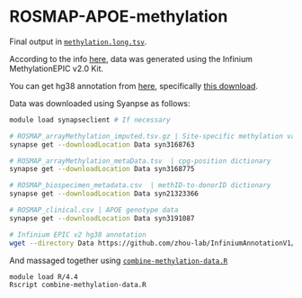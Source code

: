 # ROSMAP-APOE-methylation

Final output in [`methylation.long.tsv`](methylation.long.tsv).

According to the info [here](https://www.synapse.org/Synapse:syn3157275), data was generated using
the Infinium MethylationEPIC v2.0 Kit.

You can get hg38 annotation from [here](https://zwdzwd.github.io/InfiniumAnnotation), specifically
[this download](https://github.com/zhou-lab/InfiniumAnnotationV1/raw/main/Anno/EPICv2/EPICv2.hg38.manifest.tsv.gz).

Data was downloaded using Syanpse as follows:
```bash
module load synapseclient # If necessary

# ROSMAP_arrayMethylation_imputed.tsv.gz | Site-specific methylation values
synapse get --downloadLocation Data syn3168763

# ROSMAP_arrayMethylation_metaData.tsv  | cpg-position dictionary
synapse get --downloadLocation Data syn3168775

# ROSMAP_biospecimen_metadata.csv  | methID-to-donorID dictionary
synapse get --downloadLocation Data syn21323366

# ROSMAP_clinical.csv | APOE genotype data
synapse get --downloadLocation Data syn3191087

# Infinium EPIC v2 hg38 annotation
wget --directory Data https://github.com/zhou-lab/InfiniumAnnotationV1/raw/main/Anno/EPICv2/EPICv2.hg38.manifest.tsv.gz
```

And massaged together using [`combine-methylation-data.R`](combine-methylation-data.R)
```bash
module load R/4.4
Rscript combine-methylation-data.R
```


